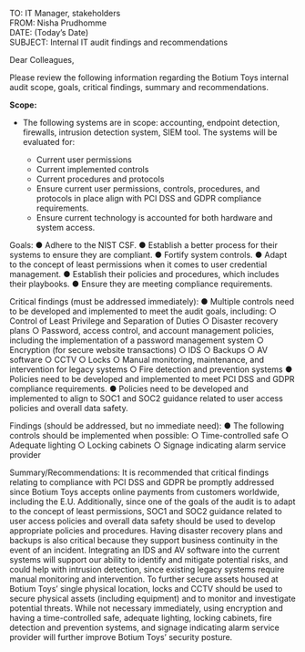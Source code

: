 
TO: IT Manager, stakeholders <br>
FROM: Nisha Prudhomme <br>
DATE: (Today’s Date) <br>
SUBJECT: Internal IT audit findings and recommendations <br>

<p>
  
Dear Colleagues, <br>

Please review the following information regarding the Botium Toys internal audit scope, goals, critical findings, summary and recommendations.<br>

</p>

<p>
  
<b>Scope: </b>

<ul>
  
  <li> The following systems are in scope: accounting, endpoint detection, firewalls, intrusion detection system, SIEM tool. The systems will be evaluated for: </li>
  <ul>
  <li> Current user permissions </li>
  <li> Current implemented controls </li>
  <li> Current procedures and protocols </li>
  <li> Ensure current user permissions, controls, procedures, and protocols in place align with PCI DSS and GDPR compliance requirements. </li>
  <li> Ensure current technology is accounted for both hardware and system access. </li>
  </ul>  
</ul>

</p>


Goals:
●	Adhere to the NIST CSF.
●	Establish a better process for their systems to ensure they are compliant. 
●	Fortify system controls.
●	Adapt to the concept of least permissions when it comes to user credential management. 
●	Establish their policies and procedures, which includes their playbooks. 
●	Ensure they are meeting compliance requirements.



Critical findings (must be addressed immediately): 
●	Multiple controls need to be developed and implemented to meet the audit goals, including:
○	Control of Least Privilege and Separation of Duties
○	Disaster recovery plans
○	Password, access control, and account management policies, including the implementation of a password management system
○	Encryption (for secure website transactions)
○	IDS
○	Backups
○	AV software
○	CCTV
○	Locks
○	Manual monitoring, maintenance, and intervention for legacy systems
○	Fire detection and prevention systems
●	Policies need to be developed and implemented to meet PCI DSS and GDPR compliance requirements.
●	Policies need to be developed and implemented to align to SOC1 and SOC2 guidance related to user access policies and overall data safety. 

Findings (should be addressed, but no immediate need): 
●	The following controls should be implemented when possible:
○	Time-controlled safe
○	Adequate lighting
○	Locking cabinets
○	Signage indicating alarm service provider

Summary/Recommendations: It is recommended that critical findings relating to compliance with PCI DSS and GDPR be promptly addressed since Botium Toys accepts online payments from customers worldwide, including the E.U. Additionally, since one of the goals of the audit is to adapt to the concept of least permissions, SOC1 and SOC2 guidance related to user access policies and overall data safety should be used to develop appropriate policies and procedures. Having disaster recovery plans and backups is also critical because they support business continuity in the event of an incident. Integrating an IDS and AV software into the current systems will support our ability to identify and mitigate potential risks, and could help with intrusion detection, since existing legacy systems require manual monitoring and intervention. To further secure assets housed at Botium Toys’ single physical location, locks and CCTV should be used to secure physical assets (including equipment) and to monitor and investigate potential threats. While not necessary immediately, using encryption and having a time-controlled safe, adequate lighting, locking cabinets, fire detection and prevention systems, and signage indicating alarm service provider will further improve Botium Toys’ security posture.



